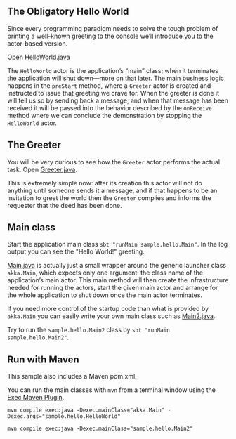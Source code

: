 ## The Obligatory Hello World

Since every programming paradigm needs to solve the tough problem of printing a well-known greeting to the console we’ll introduce you to the actor-based version.

Open [HelloWorld.java](src/main/java/sample/hello/Client.java)

The `HelloWorld` actor is the application’s “main” class; when it terminates the application will shut down—more on that later. The main business logic happens in the `preStart` method, where a `Greeter` actor is created and instructed to issue that greeting we crave for. When the greeter is done it will tell us so by sending back a message, and when that message has been received it will be passed into the behavior described by the `onReceive` method where we can conclude the demonstration by stopping the `HelloWorld` actor.

## The Greeter

You will be very curious to see how the `Greeter` actor performs the actual task. Open [Greeter.java](src/main/java/sample/hello/Greeter.java).

This is extremely simple now: after its creation this actor will not do anything until someone sends it a message, and if that happens to be an invitation to greet the world then the `Greeter` complies and informs the requester that the deed has been done.

## Main class

Start the application main class `sbt "runMain sample.hello.Main"`. In the log output you can see the "Hello World!" greeting.

[Main.java](src/main/java/sample/hello/Main.java) is actually just a small wrapper around the generic launcher class `akka.Main`, which expects only one argument: the class name of the application’s main actor. This main method will then create the infrastructure needed for running the actors, start the given main actor and arrange for the whole application to shut down once the main actor terminates.

If you need more control of the startup code than what is provided by `akka.Main` you can easily write your own main class such as [Main2.java](src/main/java/sample/hello/Main2.java).

Try to run the `sample.hello.Main2` class by `sbt "runMain sample.hello.Main2"`.

## Run with Maven

This sample also includes a Maven pom.xml.

You can run the main classes with `mvn` from a terminal window using the [Exec Maven Plugin](http://mojo.codehaus.org/exec-maven-plugin/).

    mvn compile exec:java -Dexec.mainClass="akka.Main" -Dexec.args="sample.hello.HelloWorld"

    mvn compile exec:java -Dexec.mainClass="sample.hello.Main2"


